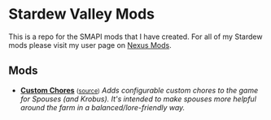 # Stardew Valley Mods

This is a repo for the SMAPI mods that I have created. For all of my Stardew mods please visit my user page on [Nexus Mods](https://www.nexusmods.com/stardewvalley/users/1643034?tab=user+files).

## Mods

* **[Custom Chores](https://www.nexusmods.com/stardewvalley/mods/5175)** <small>([source](./CustomChores))</small>
  _Adds configurable custom chores to the game for Spouses (and Krobus).
  It's intended to make spouses more helpful around the farm in a balanced/lore-friendly way._